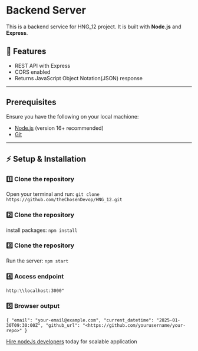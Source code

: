 # Backend Server
This is a backend service for HNG_12 project. It is built with **Node.js** and **Express**.

## 🚀 Features
- REST API with Express
- CORS enabled
- Returns JavaScript Object Notation(JSON) response

---

## Prerequisites
Ensure you have the following on your local machione:
- [Node.js](https://nodejs.org/) (version 16+ recommended)
- [Git](https://git-scm.com/)

---

## ⚡ Setup & Installation

### 1️⃣ **Clone the repository**
Open your terminal and run: ```git clone https://github.com/theChosenDevop/HNG_12.git```

### 2️⃣ **Clone the repository**
install packages: ```npm install```

### 3️⃣ **Clone the repository**
Run the server: ```npm start```

### 4️⃣ **Access endpoint**
```http:\\localhost:3000"```

### 5️⃣ **Browser output**
``{
  "email": "your-email@example.com",
  "current_datetime": "2025-01-30T09:30:00Z",
  "github_url": "<https://github.com/yourusername/your-repo>"
}``

[Hire nodeJs developers](https://hng.tech/hire/nodejs-developers) today for scalable application